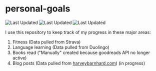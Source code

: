 # personal-goals
![Last Updated](https://img.shields.io/date/1610933470?color=FC4C02&label=Fitness%20Updated&logo=strava)
![Last Updated](https://img.shields.io/date/1610933470?color=7ac70c&label=Language%20Updated&logo=duolingo)
![Last Updated](https://img.shields.io/date/1610933470?color=e9e5cd&label=Books%20Updated&logo=goodreads)

I use this repository to keep track of my progress in these major areas:

1. Fitness (Data pulled from Strava)
2. Language learning (Data pulled from Duolingo)
3. Books read ("Manually" created because goodreads API no longer active)
4. Blog posts (Data pulled from [harveybarnhard.com](https://harveybarnhard.com)) (in progress)
